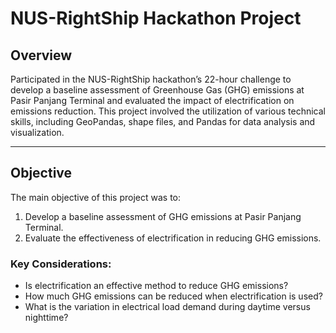# NUS-RightShip Hackathon Project

## Overview

Participated in the NUS-RightShip hackathon’s 22-hour challenge to develop a baseline assessment of Greenhouse Gas (GHG) emissions at Pasir Panjang Terminal
and evaluated the impact of electrification on emissions reduction. This project involved the utilization of various technical skills, including GeoPandas, 
shape files, and Pandas for data analysis and visualization.

---

## Objective

The main objective of this project was to:
1. Develop a baseline assessment of GHG emissions at Pasir Panjang Terminal.
2. Evaluate the effectiveness of electrification in reducing GHG emissions.

### Key Considerations:
- Is electrification an effective method to reduce GHG emissions?
- How much GHG emissions can be reduced when electrification is used?
- What is the variation in electrical load demand during daytime versus nighttime?

